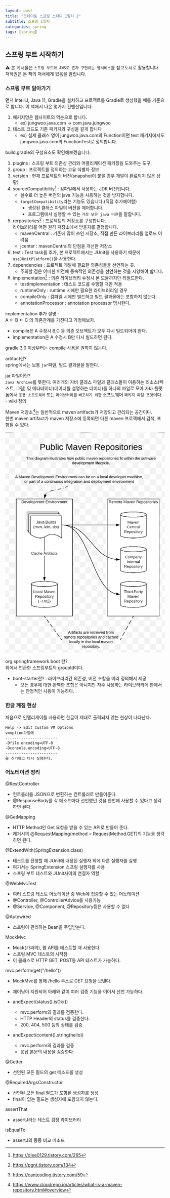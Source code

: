 ```yaml
---
layout: post
title: "코테이토 스프링 스터디 1일차 2"
subtitle: 스프링 1일차
categories: spring
tags: [spring]
---
```


## 스프링 부트 시작하기

⚠️ 본 게시물은 `스프링 부트와 AWS로 혼자 구현하는 웹서비스`를 참고도서로 활용합니다. 저작권은 본 책의 저서에게 있음을 알립니다.

### 스프링 부트 알아가기


먼저 IntelliJ, Java 11, Gradle을 설치하고 프로젝트를 Gradle로 생성했을 때를 기준으로 합니다. 이 책에서 나온 몇가지 컨벤션입니다.

1. 패키지명은 웹사이트의 역순으로 합니다.
    - ex) jungwoo.java.com -> com.java.jungwoo
2. 테스트 코드도 기존 패키지와 구성을 같게 합니다
    - ex) 실제 클래스 명이 jungwoo.java.com의 Function이면 test 패키지에서도 jungwoo.java.com의 FunctionTest로 정의합니다.

build.gradle의 구성요소도 확인해보겠습니다.

1. plugins : 스프링 부트 의존성 관리와 어플리케이션 패키징을 도와주는 도구.
2. group : 프로젝트를 정의하는 고유 식별자 정보
3. version : 현재 프로젝트의 버전(snapshot이 붙을 경우 개발이 완료되지 않은 상황)
4. sourceCompatibility[^1] : 컴파일에서 사용하는 JDK 버전입니다.
    - 실수로 더 높은 버전의 java 기능을 사용하는 것을 방지합니다.
    - `targetCompatibility`라는 기능도 있습니다.(직접 추가해야함)
        - 생성된 클래스 파일의 버전을 제어합니다.
        - 프로그램에서 실행할 수 있는 `가장 낮은 java 버전`을 말합니다.
5. rerpositories[^2] : 프로젝트의 저장소를 구성합니다.\
 라이브러리를 어떤 원격 저장소에서 받을지를 결정합니다.
    - mavenCentral : 기존에 많이 쓰인 저장소, 직접 만든 라이브러리를 업로드 어려움
    - jcenter : mavenCentral의 단점을 개선한 저장소
1. test : Test task를 추가, 본 프로젝트에서는 JUnit을 사용하기 때문에 `useJUnitPlatform()`을 사용한다.
2. dependencies : 프로젝트 개발에 필요한 의존성들을 선언하는 곳.
    - 주의할 점은 어떠한 버전에 종속적인 의존성을 선언하는 것을 지양해야 합니다.
3. implementation[^3] : 의존 라이브러리 수정시 본 모듈까지만 리빌드한다.
    - testImplementation : 테스트 코드를 수행할 때만 적용
    - runtimeOnly : runtime 시에만 필요한 라이브러리일 경우
    - compileOnly : 컴파일 시에만 빌드하고 빌드 결과물에는 포함하지 않는다.
    - annotationProcessor : annotation processor 명시한다.

implementation 추가 설명 :\
A <- B <- C 의 의존관계를 가진다고 가정해보자.

- compile은 A 수정시 B,C 등 의존 오브젝트가 모두 다시 빌드되어야 한다.
- implementation은 A 수정시 B만 다시 빌드하면 된다.

gradle 3.0 이상부터는 compile 사용을 권하지 않는다.

artifact란?\
spring에서는 보통 `jar`파일, 빌드 결과물을 말한다.

jar 파일이란?\
`Java Archive`를 뜻한다. 여러개의 자바 클래스 파일과 클래스들이 이용하는 리소스(텍스트, 그림) 및 메타데이터(데이터를 설명하는 데이터)를 하나의 파일로 모아 자바 플랫폼에서 `응용 소프트웨어` 또는 `라이브러리`를 `배포하기 위한` 소프트웨어 `패키지 파일 포맷`이다. - wiki 정의

Maven 저장소[^4]는 일반적으로 maven artifacts가 저장되고 관리되는 공간이다.\
한번 maven artifact가 maven 저장소에 등록되면 다른 maven 프로젝에서 검색, 포함될 수 있다. 

![img](./../assets/img/230112/maven.jpg)

org.springframework.boot 란?\
위에서 언급한 스프링부트의 groupId이다.
-  boot-starter란? : 라이브러리간 의존성, 버전 조합을 미리 정의해서 제공
    - 모든 경우에 대한 완벽한 조합은 아니지만 자주 사용하는 라이브러리에 한에서는 안정적인 사용이 가능하다.

### 한글 깨짐 현상
처음으로 인텔리제이를 사용하면 한글이 제대로 출력되지 않는 현상이 나타난다.
```
Help -> Edit Custom VM Options
vmoption파일에 
-----------------------
-Dfile.encoding=UTF-8
-Dconsole.encoding=UTF-8
-----------------------
을 추가하고 다시 실행한다.
```
### 어노테이션 정리
@RestController
- 컨트롤러를 JSON으로 변환하는 컨트롤러로 만들어준다.
- @ResponseBody를 각 메소드마다 선언했던 것을 한번에 사용할 수 있다고 생각하면 된다.

@GetMapping
- HTTP Method인 Get 요청을 받을 수 있는 API로 만들어 준다.
- 레거시의 @RequestMapping(method = RequestMethod.GET)의 기능을 생각하면 된다.

@ExtendWith(SpringExtension.class)
- 테스트를 진행할 때 JUnit에 내장된 실행자 외에 다른 실행자를 실행
- 여기서는 SpringExtension 스프링 실행자를 사용
- 스프링 부트 테스트와 JUnit사이의 연결자 역할

@WebMvcTest
- 여러 스프링 테스트 어노테이션 중 Web에 집중할 수 있는 어노테이션
- @Controller, @ControllerAdvice를 사용가능
- @Service, @Component, @Repository등은 사용할 수 없다

@Autowired
- 스프링이 관리하는 Bean을 주입받는다.

MockMvc
- Mock(가짜의), 웹 API를 테스트할 때 사용한다.
- 스프링 MVC 테스트의 시작점
- 이 클래스로 HTTP GET, POST등 API 테스트가 가능하다.

mvc.perform(get("/hello"))
- MockMvc를 통해 /hello 주소로 GET 요청을 보낸다.
- 체이닝이 지원되어 아래와 같이 여러 검증 기능을 이어서 선언 가능하다.

- andExpect(status().isOk())
    - mvc.perform의 결과를 검증한다.
    - HTTP Header의 status를 검증한다.
    - 200, 404, 500 등의 상태를 검증
- andExpect(content().string(hello))
    - mvc.perform의 결과를 검증
    - 응답 본문의 내용을 검증한다.

@Getter
- 선언된 모든 필드의 get 메소드를 생성

@RequiredArgsConstructor
- 선언된 모든 final 필드가 포함된 생성자를 생성
- final이 없는 필드는 생성자에 포함되지 않는다.

assertThat
- assertJ라는 테스트 검정 라이브러리

isEqualTo 
- assertJ의 동등 비교 메소드




[^1]:https://dlee0129.tistory.com/265
[^2]:https://pgnt.tistory.com/134
[^3]:https://cantcoding.tistory.com/59
[^4]:https://www.cloudrepo.io/articles/what-is-a-maven-repository.html#overview
